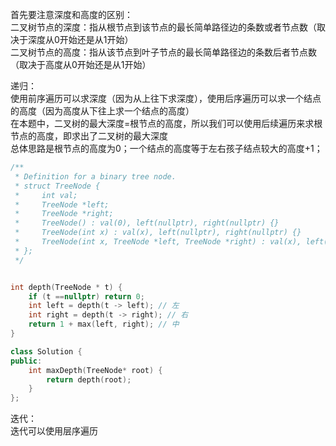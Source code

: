 首先要注意深度和高度的区别：  
二叉树节点的深度：指从根节点到该节点的最长简单路径边的条数或者节点数（取决于深度从0开始还是从1开始）  
二叉树节点的高度：指从该节点到叶子节点的最长简单路径边的条数后者节点数（取决于高度从0开始还是从1开始）  

递归：  
使用前序遍历可以求深度（因为从上往下求深度），使用后序遍历可以求一个结点的高度（因为高度从下往上求一个结点的高度）  
在本题中，二叉树的最大深度=根节点的高度，所以我们可以使用后续遍历来求根节点的高度，即求出了二叉树的最大深度  
总体思路是根节点的高度为0；一个结点的高度等于左右孩子结点较大的高度+1；  
```cpp
/**
 * Definition for a binary tree node.
 * struct TreeNode {
 *     int val;
 *     TreeNode *left;
 *     TreeNode *right;
 *     TreeNode() : val(0), left(nullptr), right(nullptr) {}
 *     TreeNode(int x) : val(x), left(nullptr), right(nullptr) {}
 *     TreeNode(int x, TreeNode *left, TreeNode *right) : val(x), left(left), right(right) {}
 * };
 */


int depth(TreeNode * t) {
    if (t ==nullptr) return 0;
    int left = depth(t -> left); // 左
    int right = depth(t -> right); // 右
    return 1 + max(left, right); // 中
} 

class Solution {
public:
    int maxDepth(TreeNode* root) {
        return depth(root);
    }
};
```
迭代：  
迭代可以使用层序遍历
